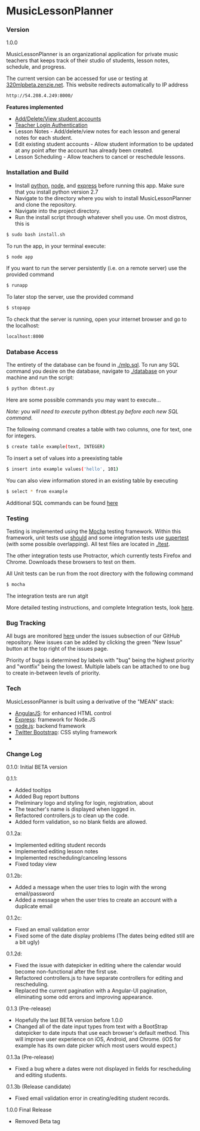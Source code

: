 ﻿# MusicLessonPlanner

### Version
1.0.0

MusicLessonPlanner is an organizational application for private music teachers that keeps track of their studio of students, lesson notes, schedule, and progress.

The current version can be accessed for use or testing at [320mlpbeta.zenzie.net](http://320mlpbeta.zenzie.net).
This website redirects automatically to IP address
```sh
http://54.208.4.249:8000/
```
**Features implemented**

- [Add/Delete/View student accounts](https://github.com/mzenzie/320MusicLessonPlanner/wiki/Managing-student-accounts)
- [Teacher Login Authentication](https://github.com/mzenzie/320MusicLessonPlanner/wiki/Create-a-new-teacher-account)
- Lesson Notes - Add/delete/view notes for each lesson and general notes for each student.
- Edit existing student accounts - Allow student information to be updated at any point after the account has already been created.
- Lesson Scheduling - Allow teachers to cancel or reschedule lessons.



### Installation and Build

- Install [python](https://www.python.org/downloads/), [node](https://nodejs.org/), and [express](http://expressjs.com/) before running this app. Make sure that you install python version 2.7
- Navigate to the directory where you wish to install MusicLessonPlanner and clone the repository.
- Navigate into the project directory. 
- Run the install script through whatever shell you use. On most distros, this is
```sh
$ sudo bash install.sh
```
To run the app, in your terminal execute:
```sh
$ node app
```
If you want to run the server persistently (i.e. on a remote server) use the provided command
```sh
$ runapp
```
To later stop the server, use the provided command
```sh
$ stopapp
```

To check that the server is running, open your internet browser and go to the localhost:
```sh
localhost:8000
```

### Database Access

The entirety of the database can be found in [./mlp.sql](mlp.sql).
To run any SQL command you desire on the database, navigate to [./database](./database) on your machine and run the script:
```sh
$ python dbtest.py
``` 
Here are some possible commands you may want to execute...

*Note: you will need to execute* python dbtest.py *before each new SQL command.*

The following command creates a table with two columns, one for text, one for integers.
```sh
$ create table example(text, INTEGER)
``` 
To insert a set of values into a preexisting table
```sh
$ insert into example values('hello', 101)
``` 
You can also view information stored in an existing table by executing
```sh
$ select * from example
``` 
Additional SQL commands can be found [here](http://www.thegeekstuff.com/2012/09/sqlite-command-examples/)

### Testing

Testing is implemented using the [Mocha](http://mochajs.org/) testing framework. Within this framework, unit tests use [should](https://github.com/shouldjs/should.js) and some integration tests use [supertest](https://www.npmjs.com/package/supertest) (with some possible overlapping). All test files are located in [./test](./test).

The other integration tests use Protractor, which currently tests Firefox and Chrome. Downloads these browsers to test on them. 

All Unit tests can be run from the root directory with the following command
  ```sh
  $ mocha
  ```
  
The integration tests are run atgit

More detailed testing instructions, and complete Integration tests, look [here](https://github.com/mzenzie/320MusicLessonPlanner/wiki/Testing).

### Bug Tracking

All bugs are monitored [here](https://github.com/mzenzie/320MusicLessonPlanner/issues) under the issues subsection of our GitHub repository. New issues can be added by clicking the green “New Issue” button at the top right of the issues page.

Priority of bugs is determined by labels with "bug" being the highest priority and "wontfix" being the lowest. Multiple labels can be attached to one bug to create in-between levels of priority.

### Tech

MusicLessonPlanner is built using a derivative of the "MEAN" stack:
* [AngularJS]: for enhanced HTML control
* [Express]: framework for Node.JS
* [node.js]: backend framework
* [Twitter Bootstrap]: CSS styling framework
* [SQLite3]: Database

### Change Log

0.1.0: Initial BETA version

0.1.1:
  * Added tooltips
  * Added Bug report buttons
  * Preliminary logo and styling for login, registration, about
  * The teacher's name is displayed when logged in.
  * Refactored controllers.js to clean up the code.
  * Added form validation, so no blank fields are allowed.

0.1.2a:
  * Implemented editing student records
  * Implemented editing lesson notes
  * Implemented rescheduling/canceling lessons
  * Fixed today view

0.1.2b:
  * Added a message when the user tries to login with the wrong email/password
  * Added a message when the user tries to create an account with a duplicate email

0.1.2c:
  * Fixed an email validation error
  * Fixed some of the date display problems (The dates being edited still are a bit ugly)

0.1.2d:
  * Fixed the issue with datepicker in editing where the calendar would become non-functional after the first use.
  * Refactored controllers.js to have separate controllers for editing and rescheduling.
  * Replaced the current pagination with a Angular-UI pagination, eliminating some odd errors and improving appearance.

0.1.3 (Pre-release)
  * Hopefully the last BETA version before 1.0.0
  * Changed all of the date input types from text with a BootStrap datepicker to date inputs that use each browser's default method. This will improve user experience on iOS, Android, and Chrome. (iOS for example has its own date picker which most users would expect.)

0.1.3a (Pre-release)
  * Fixed a bug where a dates were not displayed in fields for rescheduling and editing students.

0.1.3b (Release candidate)
  * Fixed email validation error in creating/editing student records.

1.0.0 Final Release
  * Removed Beta tag


[node.js]:http://nodejs.org
[Twitter Bootstrap]:http://twitter.github.com/bootstrap/
[express]:http://expressjs.com
[AngularJS]:http://angularjs.org
[SQLite3]:https://sqlite.org
